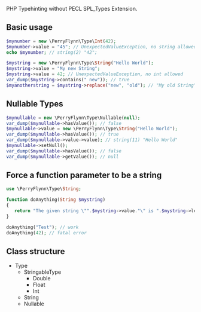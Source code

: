PHP Typehinting without PECL SPL_Types Extension.

Basic usage
-----------

```php
$mynumber = new \PerryFlynn\Type\Int(42);
$mynumber->value = "45"; // UnexpectedValueException, no string allowed
echo $mynumber; // string(2) "42";
```

```php
$mystring = new \PerryFlynn\Type\String("Hello World");
$mystring->value = "My new String";
$mystring->value = 42; // UnexpectedValueException, no int allowed
var_dump($mystring->contains(" new")); // true
$myanotherstring = $mystring->replace("new", "old"); // "My old String"
```

Nullable Types
--------------

```php
$mynullable = new \PerryFlynn\Type\Nullable(null);
var_dump($mynullable->hasValue()); // false
$mynullable->value = new \PerryFlynn\Type\String("Hello World");
var_dump($mynullable->hasValue()); // true
var_dump($mynullable->value->value); // string(11) "Hello World"
$mynullable->setNull();
var_dump($mynullable->hasValue()); // false
var_dump($mynullable->getValue()); // null
```

Force a function parameter to be a string
-----------------------------------------

```php
use \PerryFlynn\Type\String;

function doAnything(String $mystring)
{
   return "The given string \"".$mystring->value."\" is ".$mystring->length()." characters long.";
}

doAnything("Test"); // work
doAnything(42); // fatal error
```

Class structure
---------------

* Type
  * StringableType
    * Double
    * Float
    * Int
  * String
  * Nullable
